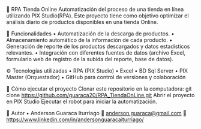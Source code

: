 🛒 RPA Tienda Online
Automatización del proceso de una tienda en línea utilizando PIX Studio(RPA).
Este proyecto tiene como objetivo optimizar el análisis diario de productos disponibles en una tienda Online.

📌 Funcionalidades
•	Automatización de la descarga de productos.
•	Almacenamiento automático de la información de cada producto.
•	Generación de reporte de los productos descargados y datos estadísticos relevantes.
•	Integración con diferentes fuentes de datos (archivo Excel, formulario web de registro de la subida del reporte, base de datos).

⚙️ Tecnologías utilizadas
•	RPA (PIX Studio)
•	Excel 
•	BD Sql Server
•	PIX Master (Orquestador)
•	GitHub para control de versiones y colaboración

🚀 Cómo ejecutar el proyecto
Clonar este repositorio en la computadora:
  git clone https://github.com/guaraca20/RPA_TiendaOnLine.git
Abrir el proyecto en PIX Studio
Ejecutar el robot para iniciar la automatización.

👤 Autor
•	Anderson Guaraca Iturriago
📧 anderson.guaraca@gmail.com
🔗 https://www.linkedin.com/in/andersonguaracaiturriago/
